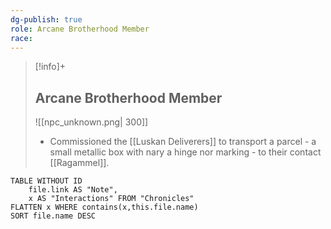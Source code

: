 ```yaml
---
dg-publish: true
role: Arcane Brotherhood Member
race: 
---
```


> [!info]+ 
> ## Arcane Brotherhood Member
> ![[npc_unknown.png| 300]]
> - Commissioned the [[Luskan Deliverers]] to transport a parcel - a small metallic box with nary a hinge nor marking - to their contact [[Ragammel]].

```dataview
TABLE WITHOUT ID
	file.link AS "Note", 
	x AS "Interactions" FROM "Chronicles"
FLATTEN x WHERE contains(x,this.file.name) 
SORT file.name DESC
```